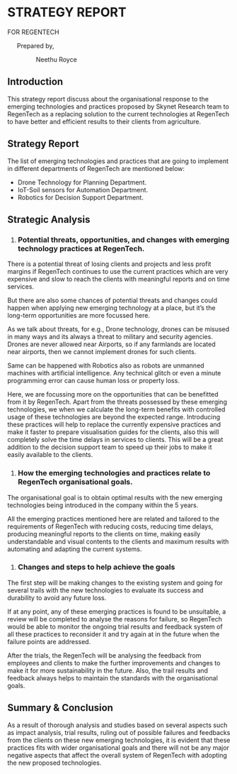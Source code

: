 ﻿# STRATEGY REPORT
FOR REGENTECH

























`	`Prepared by,

`         `Neethu Royce

## Introduction
This strategy report discuss about the organisational response to the emerging technologies and practices proposed by Skynet Research team to RegenTech as a replacing solution to the current technologies at RegenTech to have better and efficient results to their clients from agriculture.
## Strategy Report
The list of emerging technologies and practices that are going to implement in different departments of RegenTech are mentioned below:

- Drone Technology for Planning Department.
- IoT-Soil sensors for Automation Department.
- Robotics for Decision Support Department.
## Strategic Analysis

1. ### Potential threats, opportunities, and changes with emerging technology practices at RegenTech.
There is a potential threat of losing clients and projects and less profit margins if RegenTech continues to use the current practices which are very expensive and slow to reach the clients with meaningful reports and on time services.

But there are also some chances of potential threats and changes could happen when applying new emerging technology at a place, but it’s the long-term opportunities are more focussed here.

As we talk about threats, for e.g., Drone technology, drones can be misused in many ways and its always a threat to military and security agencies. Drones are never allowed near Airports, so if any farmlands are located near airports, then we cannot implement drones for such clients.

Same can be happened with Robotics also as robots are unmanned machines with artificial intelligence. Any technical glitch or even a minute programming error can cause human loss or property loss.

Here, we are focussing more on the opportunities that can be benefitted from it by RegenTech. Apart from the threats possessed by these emerging technologies, we when we calculate the long-term benefits with controlled usage of these technologies are beyond the expected range. Introducing these practices will help to replace the currently expensive practices and make it faster to prepare visualisation guides for the clients, also this will completely solve the time delays in services to clients. This will be a great addition to the decision support team to speed up their jobs to make it easily available to the clients.


1. ### How the emerging technologies and practices relate to RegenTech organisational goals.
The organisational goal is to obtain optimal results with the new emerging technologies being introduced in the company within the 5 years. 

All the emerging practices mentioned here are related and tailored to the requirements of RegenTech with reducing costs, reducing time delays, producing meaningful reports to the clients on time, making easily understandable and visual contents to the clients and maximum results with automating and adapting the current systems.
1. ### Changes and steps to help achieve the goals
The first step will be making changes to the existing system and going for several trails with the new technologies to evaluate its success and durability to avoid any future loss.

If at any point, any of these emerging practices is found to be unsuitable, a review will be completed to analyse the reasons for failure, so RegenTech would be able to monitor the ongoing trial results and feedback system of all these practices to reconsider it and try again at in the future when the failure points are addressed.

After the trials, the RegenTech will be analysing the feedback from employees and clients to make the further improvements and changes to make it for more sustainability in the future. Also, the trail results and feedback always helps to maintain the standards with the organisational goals.
## Summary & Conclusion
As a result of thorough analysis and studies based on several aspects such as impact analysis, trial results, ruling out of possible failures and feedbacks from the clients on these new emerging technologies, it is evident that these practices fits with wider organisational goals and there will not be any major negative aspects that affect the overall system of RegenTech with adopting the new proposed technologies.

